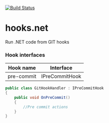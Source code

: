 [![Build Status](https://travis-ci.org/hooksnet/hooks.net.svg?branch=master)](https://travis-ci.org/hooksnet/hooks.net)

# hooks.net
Run .NET code from GIT hooks

### Hook interfaces

| Hook name | Interface |
| --------- | ---------------------- |
| pre-commit| IPreCommitHook		 |

```csharp
public class GitHookHandler : IPreCommitHook
{
    public void OnPreCommit()
    {
        //Pre commit actions
    }
}
```